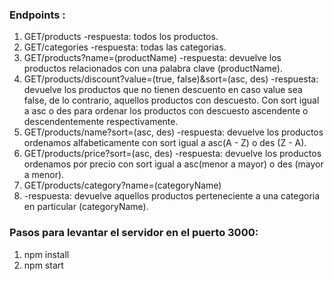 ### Endpoints :

1. GET/products
-respuesta: todos los productos.
2. GET/categories
-respuesta: todas las categorias.
3. GET/products?name=(productName)
-respuesta: devuelve los productos relacionados con una palabra clave (productName).
4. GET/products/discount?value=(true, false)&sort=(asc, des)
-respuesta: devuelve los productos que no tienen descuento en caso value sea false, de lo contrario, aquellos productos con descuesto. Con sort igual a asc o des para ordenar los productos con descuesto ascendente o descendentemente respectivamente.
5. GET/products/name?sort=(asc, des)
-respuesta: devuelve los productos ordenamos alfabeticamente con sort igual a asc(A - Z) o des (Z - A).
6. GET/products/price?sort=(asc, des)
-respuesta: devuelve los productos ordenamos por precio con sort igual a asc(menor a mayor) o des (mayor a menor).
7. GET/products/category?name=(categoryName)
8. -respuesta: devuelve aquellos productos perteneciente a una categoria en particular (categoryName).


### Pasos para levantar el servidor en el puerto 3000:
1. npm install
2. npm start
